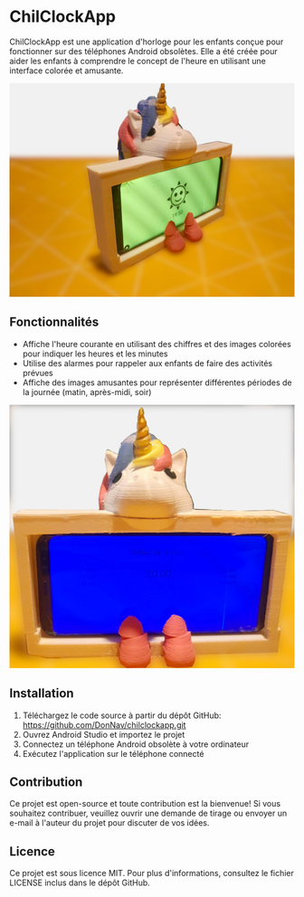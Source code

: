 # ChilClockApp

ChilClockApp est une application d'horloge pour les enfants conçue pour fonctionner sur des téléphones Android obsolètes. 
Elle a été créée pour aider les enfants à comprendre le concept de l'heure en utilisant une interface colorée et amusante.

![ChildClock - image du jour - soleil](/images/image_2_jaune_troisquart.jpg)

## Fonctionnalités
- Affiche l'heure courante en utilisant des chiffres et des images colorées pour indiquer les heures et les minutes
- Utilise des alarmes pour rappeler aux enfants de faire des activités prévues
- Affiche des images amusantes pour représenter différentes périodes de la journée (matin, après-midi, soir)

![Childclock - image de la nuit - lune](/images/image_1_bleu_front.jpg)

## Installation
1. Téléchargez le code source à partir du dépôt GitHub: https://github.com/DonNav/chilclockapp.git
2. Ouvrez Android Studio et importez le projet
3. Connectez un téléphone Android obsolète à votre ordinateur
4. Exécutez l'application sur le téléphone connecté

## Contribution
Ce projet est open-source et toute contribution est la bienvenue! Si vous souhaitez contribuer, veuillez ouvrir une demande de tirage ou envoyer un e-mail à l'auteur du projet pour discuter de vos idées.

## Licence
Ce projet est sous licence MIT. Pour plus d'informations, consultez le fichier LICENSE inclus dans le dépôt GitHub.
